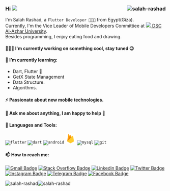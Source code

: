 ### Hi <img src="https://media.giphy.com/media/hvRJCLFzcasrR4ia7z/giphy.gif" width="25px"> <img align="right" src="https://komarev.com/ghpvc/?username=salah-rashad" alt="salah-rashad" />

<!--

<a href="mailto:salah.r.ahmed@gmail.com" target="_blank">
  <img align="left" alt="Salah Rashad | Gmail" width="22px" src="https://cdn.jsdelivr.net/npm/simple-icons@v3/icons/gmail.svg" />
</a>
<a href="https://twitter.com/SalahRAhmed" target="_blank">
  <img align="left" alt="Salah Rashad | Twitter" width="22px" src="https://cdn.jsdelivr.net/npm/simple-icons@v3/icons/twitter.svg" />
</a>
<a href="https://www.linkedin.com/in/salah-rashad/" target="_blank">
  <img align="left" alt="Salah Rashad | LinkdeIN" width="22px" src="https://cdn.jsdelivr.net/npm/simple-icons@v3/icons/linkedin.svg" />
</a>
<a href="https://stackoverflow.com/users/9768854/salah-rashad" target="_blank">
  <img align="left" alt="Salah Rashad | Stack Overflow" width="22px" src="https://cdn.jsdelivr.net/npm/simple-icons@v3/icons/stackoverflow.svg" />
</a>
<a href="https://t.me/Sala7_Ra4ad" target="_blank">
  <img align="left" alt="Salah Rashad | Telegram" width="22px" src="https://cdn.jsdelivr.net/npm/simple-icons@v3/icons/telegram.svg" />
</a>
<a href="https://www.facebook.com/Sala7.Ra4ad" target="_blank">
  <img align="left" alt="Salah Rashad | Facebook" width="22px" src="https://cdn.jsdelivr.net/npm/simple-icons@v3/icons/facebook.svg" />
</a>

-->



I'm Salah Rashad, a `Flutter Developer 👨🏻‍💻` from Egypt(Giza).
<br />
Currently, I'm the Vice Leader of Mobile Developers Committiee at 
<a href="https://dsc.community.dev/al-azhar-university/" target="_blank"><img src="https://dscinberlin.de/img/logo_color.png" width="22px"/> DSC Al-Azhar University</a>.
<br />
Besides programming, I enjoy eating food and drawing.

<!-- #### 🔭 I’m currently working on:
- HeistSquad (A Game with Flutter [![Powered by Flame](https://img.shields.io/badge/Powered%20by-%F0%9F%94%A5-orange.svg)](https://flame-engine.org)) -->

#### 👨🏽‍💻 I'm currently working on something cool, stay tuned :wink:
#### 🌱 I’m currently learning: 
- Dart, Flutter 💙
- GetX State Management
- Data Structure.
- Algorithms.
#### ⚡ Passionate about new mobile technologies.
#### 💬 Ask me about anything, I am happy to help 💛
#### 🧰 Languages and Tools:
<p align="left">
  <code><img height="32" src="https://www.vectorlogo.zone/logos/flutterio/flutterio-icon.svg" alt="flutter"></code>
  <code><img height="32" src="https://www.vectorlogo.zone/logos/dartlang/dartlang-icon.svg" alt="dart"></code>
  <code><img height="32" src="https://cdn1.iconfinder.com/data/icons/logotypes/32/android-512.png" alt="android"></code>
  <code><img height="32" src="https://raw.githubusercontent.com/github/explore/80688e429a7d4ef2fca1e82350fe8e3517d3494d/topics/firebase/firebase.png" alt="firebase"></code>
  <code><img height="32" src="https://cdn.iconscout.com/icon/free/png-256/mysql-19-1174939.png" alt="mysql"></code>
  <code><img height="32" src="https://cdn.iconscout.com/icon/free/png-256/git-16-1175195.png" alt="git"></code>
</p>

#### 📫 How to reach me:
[![Gmail Badge](https://img.shields.io/badge/-Gmail-c14438?style=for-the-badge&logo=Gmail&logoColor=white&link=mailto:salah.r.ahmed@gmail.com)](mailto:salah.r.ahmed@gmail.com)
[![Stack Overflow Badge](https://img.shields.io/badge/-StackOverflow-ef8236?style=for-the-badge&labelColor=ef8236&logo=stackoverflow&logoColor=white&link=https://stackoverflow.com/users/9768854/salah-rashad)](https://stackoverflow.com/users/9768854/salah-rashad)
[![Linkedin Badge](https://img.shields.io/badge/-LinkedIn-2867B2?style=for-the-badge&labelColor=2867B2&logo=Linkedin&logoColor=white&link=https://www.linkedin.com/in/salah-rashad/)](https://www.linkedin.com/in/salah-rashad/)
[![Twitter Badge](https://img.shields.io/badge/-Twitter-1ca0f1?style=for-the-badge&labelColor=1ca0f1&logo=twitter&logoColor=white&link=https://twitter.com/SalahRAhmed)](https://twitter.com/SalahRAhmed)
[![Instagram Badge](https://img.shields.io/badge/-Instagram-C13584?style=for-the-badge&labelColor=C13584&logo=instagram&logoColor=white&link=https://www.instagram.com/salah.r.ahmed/)](https://www.instagram.com/salah.r.ahmed/)
[![Telegram Badge](https://img.shields.io/badge/-Telegram-0088cc?style=for-the-badge&labelColor=0088cc&logo=telegram&logoColor=white&link=https://t.me/Sala7_Ra4ad)](https://t.me/Sala7_Ra4ad)
[![Facebook Badge](https://img.shields.io/badge/-Facebook-4267B2?style=for-the-badge&labelColor=4267B2&logo=facebook&logoColor=white&link=https://www.facebook.com/Sala7.Ra4ad)](https://www.facebook.com/Sala7.Ra4ad)

<!-- 
- [LinkedIn](https://www.linkedin.com/in/salah-rashad/)
- [Stack Overflow](https://stackoverflow.com/users/9768854/salah-rashad)
- [Twitter](https://twitter.com/SalahRAhmed)
- [Facebook](https://www.facebook.com/Sala7.Ra4ad)
-->

<p> 
  <img align="left" src="https://github-readme-stats.vercel.app/api?username=salah-rashad&show_icons=true&theme=gotham" alt="salah-rashad" />
  <img align="left" src="https://github-readme-stats.vercel.app/api/top-langs/?username=salah-rashad&layout=compact&show_icons=true&theme=gotham" alt="salah-rashad" />
</p>

